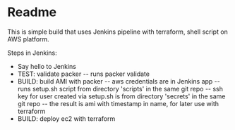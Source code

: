 Readme
==

This is simple build that uses Jenkins pipeline with terraform, shell script on AWS platform.

Steps in Jenkins:
- Say hello to Jenkins
- TEST: validate packer
-- runs packer validate
- BUILD: build AMI with packer
-- aws credentials are in Jenkins app
-- runs setup.sh script from directory 'scripts' in the same git repo
-- ssh key for user created via setup.sh is from directory 'secrets' in the same git repo
-- the result is ami with timestamp in name, for later use with terraform
- BUILD: deploy ec2 with terraform